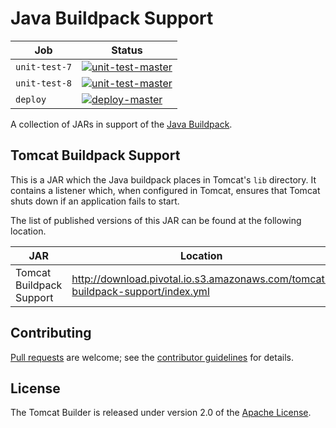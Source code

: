 # Java Buildpack Support

| Job | Status
| --- | ------
| `unit-test-7` | [![unit-test-master](https://java-experience.ci.springapps.io/api/v1/teams/java-experience/pipelines/support/jobs/unit-test-7/badge)](https://java-experience.ci.springapps.io/teams/java-experience/pipelines/support/jobs/unit-test-7)
| `unit-test-8` | [![unit-test-master](https://java-experience.ci.springapps.io/api/v1/teams/java-experience/pipelines/support/jobs/unit-test-8/badge)](https://java-experience.ci.springapps.io/teams/java-experience/pipelines/support/jobs/unit-test-8)
| `deploy` | [![deploy-master](https://java-experience.ci.springapps.io/api/v1/teams/java-experience/pipelines/support/jobs/deploy/badge)](https://java-experience.ci.springapps.io/teams/java-experience/pipelines/support/jobs/deploy)


A collection of JARs in support of the [Java Buildpack](https://github.com/cloudfoundry/java-buildpack).

## Tomcat Buildpack Support

This is a JAR which the Java buildpack places in Tomcat's `lib` directory. It contains a listener which,
when configured in Tomcat, ensures that Tomcat shuts down if an application fails to start.

The list of published versions of this JAR can be found at the following location.

| JAR | Location
| --- | ---------
| Tomcat Buildpack Support | <http://download.pivotal.io.s3.amazonaws.com/tomcat-buildpack-support/index.yml>

## Contributing
[Pull requests][] are welcome; see the [contributor guidelines][] for details.

[Pull requests]: http://help.github.com/send-pull-requests
[contributor guidelines]: CONTRIBUTING.md

## License
The Tomcat Builder is released under version 2.0 of the [Apache License][].

[Apache License]: http://www.apache.org/licenses/LICENSE-2.0
